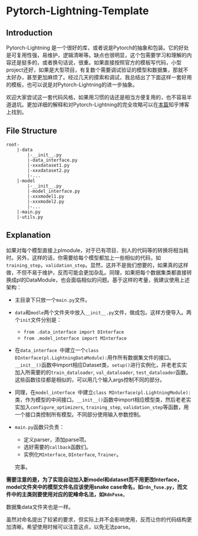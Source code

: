 # Pytorch-Lightning-Template

## Introduction

Pytorch-Lightning 是一个很好的库，或者说是Pytorch的抽象和包装。它的好处是可复用性强，易维护，逻辑清晰等。缺点也很明显，这个包需要学习和理解的内容还是挺多的，或者换句话说，很重。如果直接按照官方的模板写代码，小型project还好，如果是大型项目，有复数个需要调试验证的模型和数据集，那就不太好办，甚至更加麻烦了。经过几天的摸索和调试，我总结出了下面这样一套好用的模板，也可以说是对Pytorch-Lightning的进一步抽象。

欢迎大家尝试这一套代码风格，如果用习惯的话还是相当方便复用的，也不容易半道退坑。更加详细的解释和对Pytorch-Lightning的完全攻略可以在[本篇](https://zhuanlan.zhihu.com/p/353985363)知乎博客上找到。

## File Structure

```
root-
	|-data
		|-__init__.py
		|-data_interface.py
		|-xxxdataset1.py
		|-xxxdataset2.py
		|-...
	|-model
		|-__init__.py
		|-model_interface.py
		|-xxxmodel1.py
		|-xxxmodel2.py
		|-...
	|-main.py
	|-utils.py
```

## Explanation

如果对每个模型直接上plmodule，对于已有项目、别人的代码等的转换将相当耗时。另外，这样的话，你需要给每个模型都加上一些相似的代码，如`training_step`，`validation_step`。显然，这并不是我们想要的，如果真的这样做，不但不易于维护，反而可能会更加杂乱。同理，如果把每个数据集类都直接转换成pl的DataModule，也会面临相似的问题。基于这样的考量，我建议使用上述架构：

- 主目录下只放一个`main.py`文件。

- `data`和`modle`两个文件夹中放入`__init__.py`文件，做成包。这样方便导入。两个`init`文件分别是：

  - `from .data_interface import DInterface`
  - `from .model_interface import MInterface`

- 在`data_interface `中建立一个`class DInterface(pl.LightningDataModule):`用作所有数据集文件的接口。`__init__()`函数中import相应Dataset类，`setup()`进行实例化，并老老实实加入所需要的的`train_dataloader`, `val_dataloader`, `test_dataloader`函数。这些函数往往都是相似的，可以用几个输入args控制不同的部分。

- 同理，在`model_interface `中建立`class MInterface(pl.LightningModule):`类，作为模型的中间接口。`__init__()`函数中import相应模型类，然后老老实实加入`configure_optimizers`, `training_step`, `validation_step`等函数，用一个接口类控制所有模型。不同部分使用输入参数控制。

- `main.py`函数只负责：

  - 定义parser，添加parse项。
  - 选好需要的`callback`函数们。
  - 实例化`MInterface`, `DInterface`, `Trainer`。

  完事。

**需要注意的是，为了实现自动加入新model和dataset而不用更改Interface，model文件夹中的模型文件名应该使用snake case命名，如`rdn_fuse.py`，而文件中的主类则要使用对应的驼峰命名法，如`RdnFuse`**。

数据集data文件夹也是一样。

虽然对命名提出了较紧的要求，但实际上并不会影响使用，反而让你的代码结构更加清晰。希望使用时候可以注意这点，以免无法parse。
